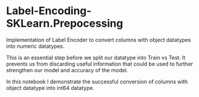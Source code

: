 # Label-Encoding-SKLearn.Prepocessing
Implementation of Label Encoder to convert columns with object datatypes into numeric datatypes.

This is an essential step before we split our datatype into Train vs Test. It prevents us from discarding useful information that could be used to further strengthen our model and accuracy of the model. 

In this notebook I demonstrate the successful conversion of columns with object datatype into int64 datatype. 


